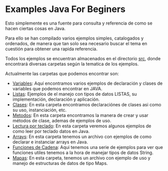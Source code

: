 # Examples Java For Beginers

Esto simplemente es una fuente para consulta y referencia de como se hacen ciertas cosas en Java.

Para ello se han compilado varios ejemplos simples, catalogados y ordenados, de manera que tan solo sea necesario buscar el tema en cuestión para obtener una rapida referencia.

Todos los ejemplos se encuentran almacenados en el directorio [src](/src), donde encontrará diversas carpetas según la tematica de los ejemplos.

Actualmente las carpetas que podemos encontrar son:

- [Variables](/src/variables): Aquí encontramos varios ejemplos de declaración y clases de variables que podemos encontrar en JAVA.
- [Listas](/src/listas): Ejemplos de el manejo con tipos de datos LISTAS, su implementación, declaración y aplicación.
- [Clases](/src/clases): En esta carpeta encontramos declaraciónes de clases asi como su uso, instanciación, etc.
- [Metodos](/src/metodos): En esta carpeta encontramos la manera de crear y usar métodos de clase, ademas de ejemplos de uso.
- [Lectura por teclado](/src/lectura): En esta carpeta veremos algunos ejemplos de como leer por teclado datos en Java.
- [Arrays](/src/arrays): En esta carpeta tenemos un archivo con ejemplos de como declarar e instanciar arrays en Java.
- [Funciones de Cadena](/src/funcionesCadena): Aqui tenemos una serie de ejemplos para ver que funciones utiles tenemos a la hora de manejar tipos de datos String.
- [Mapas](/src/mapas): En esta carpeta, tenemos un archivo con ejemplo de uso y manejo de estructuras de datos de tipo Maps.

